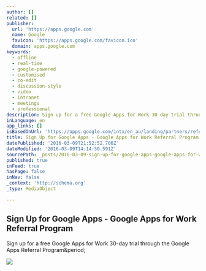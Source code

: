 ```yaml
---
author: []
related: []
publisher:
  url: 'https://apps.google.com'
  name: Google
  favicon: 'https://apps.google.com/favicon.ico'
  domain: apps.google.com
keywords:
  - offline
  - real-time
  - google-powered
  - customised
  - co-edit
  - discussion-style
  - video
  - intranet
  - meetings
  - professional
description: Sign up for a free Google Apps for Work 30-day trial through the Google Apps Referral Program.
inLanguage: en
app_links: []
isBasedOnUrl: 'https://apps.google.com/intx/en_au/landing/partners/referral/trial.html?utm_source=sign-up&utm_medium=referral&utm_campaign=apps-referral-program&utm_content=3RVGJNJ'
title: Sign Up for Google Apps - Google Apps for Work Referral Program
datePublished: '2016-03-09T21:52:52.706Z'
dateModified: '2016-03-09T14:14:50.591Z'
sourcePath: _posts/2016-03-09-sign-up-for-google-apps-google-apps-for-work-referral-prog.md
published: true
inFeed: true
hasPage: false
inNav: false
_context: 'http://schema.org'
_type: MediaObject

---
```

<article style=""><h1>Sign Up for Google Apps - Google Apps for Work Referral Program</h1><p>Sign up for a free Google Apps for Work 30-day trial through the Google Apps Referral Program&amp;period;</p><img src="https://www.google.com/images/branding/googlelogo/1x/googlelogo_color_116x41dp.png" /></article>